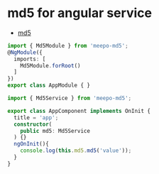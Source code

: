 # md5 for angular service

- [md5](https://github.com/blueimp/JavaScript-MD5)


```ts
import { Md5Module } from 'meepo-md5';
@NgModule({
  imports: [
    Md5Module.forRoot()
  ]
})
export class AppModule { }


```


```ts
import { Md5Service } from 'meepo-md5';

export class AppComponent implements OnInit {
  title = 'app';
  constructor(
    public md5: Md5Service
  ) {}
  ngOnInit(){
    console.log(this.md5.md5('value'));
  }
}
```